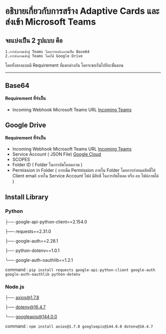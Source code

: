# อธิบายเกี่ยวกับการสร้าง Adaptive Cards และส่งเข้า Microsoft Teams
## จะแบ่งเป็น 2 รูปแบบ คือ
    1.การส่งภาพเข้าสู่ Teams โดยการแปลงภาพเป็น Base64 
    2.การส่งภาพเข้าสู่ Teams โดยใช้ Google Drive
โดยทั้งสองแบบมี Requirement ที่แตกต่างกัน โดยจะขอเริ่มไปทีละขั้นตอน
***
## Base64

#### Requirement ที่จำเป็น  
- Incoming Webhook Microsoft Teams URL [Incoming Teams](https://learn.microsoft.com/en-us/microsoftteams/platform/webhooks-and-connectors/how-to/add-incoming-webhook?tabs=newteams%2Cdotnet)

## Google Drive

#### Requirement ที่จำเป็น
- Incoming Webhook Microsoft Teams URL [Incoming Teams](https://learn.microsoft.com/en-us/microsoftteams/platform/webhooks-and-connectors/how-to/add-incoming-webhook?tabs=newteams%2Cdotnet)
- Service Account ( JSON File) [Google Cloud](https://console.cloud.google.com/)
- SCOPES
- Folder ID ( Folder ในการอัพโหลดภาพ )
- Permission in Folder ( การเพิ่ม Permission ภายใน Folder โดยการกำหนดสิทธิ์ให้ Client email ภายใน Service Account ไฟล์ มีสิทธิ์ ในการอัพโหลด หรือ ลบ ไฟล์ภาพได้ )




## Install Library

### Python

├── google-api-python-client==2.154.0

├── requests==2.31.0

├── google-auth==2.28.1

├── python-dotenv==1.0.1

└── google-auth-oauthlib==1.2.1

command  : `pip install requests google-api-python-client google-auth google-auth-oauthlib python-dotenv`


### Node.js

├── axios@1.7.8

├── dotenv@16.4.7

└── googleapis@144.0.0

command : `npm install axios@1.7.8 googleapis@144.0.0 dotenv@16.4.7`

